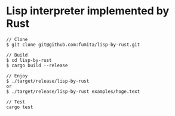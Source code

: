 # Lisp interpreter implemented by Rust

```
// Clone
$ git clone git@github.com:fumita/lisp-by-rust.git

// Build
$ cd lisp-by-rust
$ cargo build --release

// Enjoy
$ ./target/release/lisp-by-rust
or
$ ./target/release/lisp-by-rust examples/hoge.text

// Test
cargo test
```
